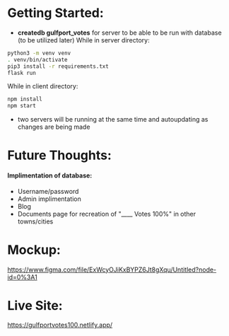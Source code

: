 # Getting Started:  
- **createdb gulfport_votes** for server to be able to be run with database (to be utilized later)
While in server directory:
```bash
python3 -m venv venv
. venv/bin/activate
pip3 install -r requirements.txt
flask run
```

While in client directory:
```bash
npm install
npm start
```

- two servers will be running at the same time and autoupdating as changes are being made

# Future Thoughts:
#### Implimentation of database:
- Username/password
- Admin implimentation
- Blog
- Documents page for recreation of "____ Votes 100%" in other towns/cities

# Mockup:
https://www.figma.com/file/ExWcyOJiKxBYPZ6Jt8gXqu/Untitled?node-id=0%3A1

# Live Site:
https://gulfportvotes100.netlify.app/